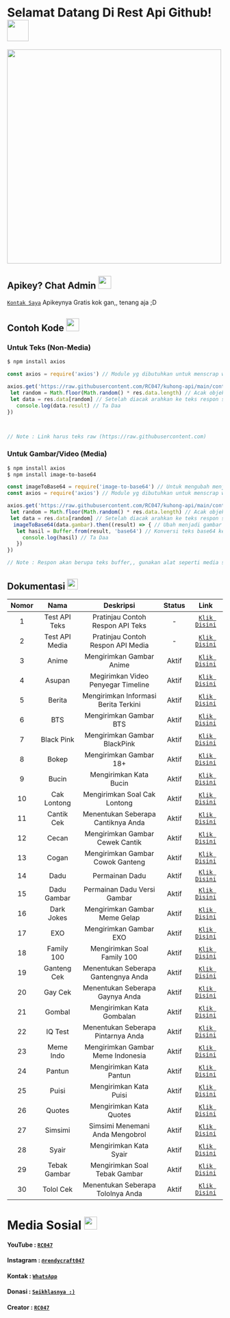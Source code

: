 # Selamat Datang Di Rest Api Github! <img src="https://github.com/TheDudeThatCode/TheDudeThatCode/blob/master/Assets/Hi.gif" width="50px">
<img src="https://github.com/TheDudeThatCode/TheDudeThatCode/blob/master/Assets/Developer.gif" width="500px">

## Apikey? Chat Admin <img src="https://github.com/TheDudeThatCode/TheDudeThatCode/blob/master/Assets/happy.gif" width="30px">
[`Kontak Saya`](https://wa.me/62895337278647?text=Bang%20Minta%20Apikey%20Kuhong-Api%20)
Apikeynya Gratis kok gan,, tenang aja ;D

## Contoh Kode <img src="https://github.com/TheDudeThatCode/TheDudeThatCode/blob/master/Assets/Medal.gif" width="30px">

### Untuk Teks (Non-Media)
```bash
$ npm install axios
```
```js
const axios = require('axios') // Module yg dibutuhkan untuk menscrap website

axios.get('https://raw.githubusercontent.com/RC047/kuhong-api/main/contoh.json').then((res) => { // Scrap web
 let random = Math.floor(Math.random() * res.data.length) // Acak objek
 let data = res.data[random] // Setelah diacak arahkan ke teks respon sesuai nama diweb
   console.log(data.result) // Ta Daa
})



// Note : Link harus teks raw (https://raw.githubusercontent.com)
```
### Untuk Gambar/Video (Media)
```bash
$ npm install axios
$ npm install image-to-base64
```
```js
const imageToBase64 = require('image-to-base64') // Untuk mengubah menjadi gambar
const axios = require('axios') // Module yg dibutuhkan untuk menscrap website

axios.get('https://raw.githubusercontent.com/RC047/kuhong-api/main/contoh_gambar.json').then((res) => { // Scrap web
 let random = Math.floor(Math.random() * res.data.length) // Acak objek
 let data = res.data[random] // Setelah diacak arahkan ke teks respon sesuai nama diweb
  imageToBase64(data.gambar).then((result) => { // Ubah menjadi gambar
   let hasil = Buffer.from(result, 'base64') // Konversi teks base64 ke gambar/video
     console.log(hasil) // Ta Daa
   })
})

// Note : Respon akan berupa teks buffer,, gunakan alat seperti media sender agar merespon menjadi media gambar/video
```

## Dokumentasi <img src="https://github.com/TheDudeThatCode/TheDudeThatCode/blob/master/Assets/coin.gif" width="25px">

| Nomor | Nama | Deskripsi | Status | Link |
| :-: | :-----------------: | :-----------------: | :-------: | :-------: |
| 1 | Test API Teks | Pratinjau Contoh Respon API Teks | - | [`Klik Disini`](https://raw.githubusercontent.com/RC047/kuhong-api/main/contoh.json)|
| 2 | Test API Media | Pratinjau Contoh Respon API Media | - | [`Klik Disini`](https://raw.githubusercontent.com/RC047/kuhong-api/main/contoh_gambar.json)|
| 3 | Anime | Mengirimkan Gambar Anime | Aktif  | [`Klik Disini`](https://tinyurl.com/4pk8n3ka)|
| 4 | Asupan | Megirimkan Video Penyegar Timeline | Aktif | [`Klik Disini`](https://tinyurl.com/uzmk2ytz)|
| 5 | Berita | Mengirimkan Informasi Berita Terkini | Aktif | [`Klik Disini`](https://tinyurl.com/3rxhkzve)|
| 6 | BTS | Mengirimkan Gambar BTS | Aktif | [`Klik Disini`](https://tinyurl.com/uyd3kw74)|
| 7 | Black Pink | Mengirimkan Gambar BlackPink | Aktif | [`Klik Disini`](https://tinyurl.com/2mz7s5p7)|
| 8 | Bokep | Mengirimkan Gambar 18+ | Aktif | [`Klik Disini`](https://tinyurl.com/p8xf5e6s)|
| 9 | Bucin | Mengirimkan Kata Bucin | Aktif | [`Klik Disini`](https://tinyurl.com/2mz7s5p7)|
| 10 | Cak Lontong | Mengirimkan Soal Cak Lontong | Aktif | [`Klik Disini`](https://tinyurl.com/9u6vmeyw)|
| 11 | Cantik Cek | Menentukan Seberapa Cantiknya Anda | Aktif | [`Klik Disini`](https://tinyurl.com/bp6rmrjm)|
| 12 | Cecan | Mengirimkan Gambar Cewek Cantik | Aktif | [`Klik Disini`](https://tinyurl.com/y6cd972d)|
| 13 | Cogan | Mengirimkan Gambar Cowok Ganteng | Aktif | [`Klik Disini`](https://tinyurl.com/55zkyvsw)|
| 14 | Dadu | Permainan Dadu | Aktif | [`Klik Disini`](https://tinyurl.com/RC047)|
| 15 | Dadu Gambar | Permainan Dadu Versi Gambar | Aktif | [`Klik Disini`](https://tinyurl.com/35m7xnac)|
| 16 | Dark Jokes | Mengirimkan Gambar Meme Gelap | Aktif | [`Klik Disini`](https://tinyurl.com/h3htsafa)|
| 17 | EXO | Mengirimkan Gambar EXO | Aktif | [`Klik Disini`](https://tinyurl.com/nufwzm5u)|
| 18 | Family 100 | Mengirimkan Soal Family 100 | Aktif | [`Klik Disini`](https://tinyurl.com/2sz8umxa)|
| 19 | Ganteng Cek | Menentukan Seberapa Gantengnya Anda | Aktif | [`Klik Disini`](https://tinyurl.com/ysnm3knb)|
| 20 | Gay Cek | Menentukan Seberapa Gaynya Anda | Aktif | [`Klik Disini`](https://tinyurl.com/k4cu97p9)|
| 21 | Gombal | Mengirimkan Kata Gombalan | Aktif | [`Klik Disini`](https://tinyurl.com/rn5saa75)|
| 22 | IQ Test | Menentukan Seberapa Pintarnya Anda | Aktif | [`Klik Disini`](https://tinyurl.com/r6ufaue6)|
| 23 | Meme Indo | Mengirimkan Gambar Meme Indonesia | Aktif | [`Klik Disini`](https://tinyurl.com/nbctte33)|
| 24 |Pantun | Mengirimkan Kata Pantun | Aktif | [`Klik Disini`](https://tinyurl.com/2j2r5jwx)|
| 25 | Puisi | Mengirimkan Kata Puisi | Aktif | [`Klik Disini`](https://tinyurl.com/5ay36eyw)|
| 26 | Quotes | Mengirimkan Kata Quotes | Aktif | [`Klik Disini`](https://tinyurl.com/3xkmt3bw)|
| 27 | Simsimi | Simsimi Menemani Anda Mengobrol | Aktif | [`Klik Disini`](https://tinyurl.com/5bmsrzna)|
| 28 | Syair | Mengirimkan Kata Syair | Aktif | [`Klik Disini`](https://tinyurl.com/y8z932xm)|
| 29 | Tebak Gambar | Mengirimkan Soal Tebak Gambar | Aktif | [`Klik Disini`](https://tinyurl.com/vew8855a)|
| 30 | Tolol Cek | Menentukan Seberapa Tololnya Anda | Aktif | [`Klik Disini`](https://tinyurl.com/28evtju2)|







# Media Sosial <img src="https://github.com/TheDudeThatCode/TheDudeThatCode/blob/master/Assets/Earth.gif" width="30px">

#### YouTube : [`RC047`](https://www.youtube.com/c/RC047)
#### Instagram : [`@rendycraft047`](https://www.instagram.com/rendycraft047)
#### Kontak : [`WhatsApp`](https://wa.me/62895337278647)
#### Donasi : [`Seikhlasnya :)`](https://saweria.co/RC047)
#### Creator : [`RC047`](https://Github.com/RC047)
